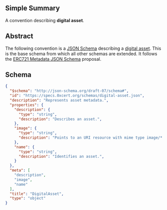 ## Simple Summary

A convention describing **digital asset**.

## Abstract

The following convention is a [JSON Schema](http://json-schema.org/) describing a [digital asset](https://en.wikipedia.org/wiki/Digital_asset). This is the base schema from which all other schemas are extended. It follows the [ERC721 Metadata JSON Schema](https://github.com/ethereum/EIPs/blob/master/EIPS/eip-721.md) proposal.

## Schema

```json
{
  "$schema": "http://json-schema.org/draft-07/schema#",
  "id": "https://specs.0xcert.org/schemas/digital-asset.json",
  "description": "Represents asset metadata.",
  "properties": {
    "description": {
      "type": "string",
      "description": "Describes an asset.",
    },
    "image": {
      "type": "string",
      "description": "Points to an URI resource with mime type image/*. Consider making any images at a width between 320 and 1080 pixels and aspect ratio between 1.91:1 and 4:5 inclusive."
    },
    "name": {
      "type": "string",
      "description": "Identifies an asset.",
    }
  },
  "meta": [
    "description",
    "image",
    "name"
  ],
  "title": "DigitalAsset",
  "type": "object"
}
```
